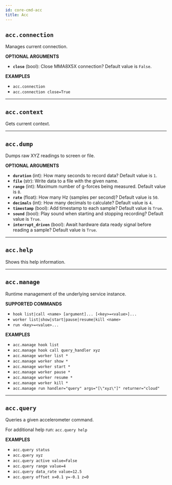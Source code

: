 ```yaml
---
id: core-cmd-acc
title: Acc
---
```


## `acc.connection`

Manages current connection.

**OPTIONAL ARGUMENTS**

  - **`close`** (bool): Close MMA8X5X connection? Default value is `False`. 


**EXAMPLES**

  - `acc.connection`
  - `acc.connection close=True`


----
## `acc.context`

Gets current context.


----
## `acc.dump`

Dumps raw XYZ readings to screen or file.

**OPTIONAL ARGUMENTS**

  - **`duration`** (int): How many seconds to record data? Default value is `1`.
  - **`file`** (str): Write data to a file with the given name.
  - **`range`** (int): Maximum number of g-forces being measured. Default value is `8`.
  - **`rate`** (float): How many Hz (samples per second)? Default value is `50`.
  - **`decimals`** (int): How many decimals to calculate? Default value is `4`.
  - **`timestamp`** (bool): Add timestamp to each sample? Default value is `True`.
  - **`sound`** (bool): Play sound when starting and stopping recording? Default value is `True`.
  - **`interrupt_driven`** (bool): Await hardware data ready signal before reading a sample? Default value is `True`.


----
## `acc.help`

Shows this help information.


----
## `acc.manage`

Runtime management of the underlying service instance.


**SUPPORTED COMMANDS**

  - `hook list|call <name> [argument]... [<key>=<value>]...`
  - `worker list|show|start|pause|resume|kill <name>`
  - `run <key>=<value>...`


**EXAMPLES**

  - `acc.manage hook list`
  - `acc.manage hook call query_handler xyz`
  - `acc.manage worker list *`
  - `acc.manage worker show *`
  - `acc.manage worker start *`
  - `acc.manage worker pause *`
  - `acc.manage worker resume *`
  - `acc.manage worker kill *`
  - `acc.manage run handler="query" args="[\"xyz\"]" returner="cloud"`


----
## `acc.query`

Queries a given accelerometer command.

For additional help run: `acc.query help`


**EXAMPLES**

  - `acc.query status`
  - `acc.query xyz`
  - `acc.query active value=False`
  - `acc.query range value=4`
  - `acc.query data_rate value=12.5`
  - `acc.query offset x=0.1 y=-0.1 z=0`
